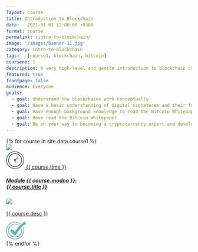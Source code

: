 ```yaml
---
layout: course
title: Introduction to Blockchain
date:   2021-01-01 12:00:00 +0300
format: course
permalink: /intro-to-blockchain/
image: '/images/banner-11.jpg'
category: intro-to-blockchain
tags:   [course1, blockchain, bitcoin]
courseno: 1
description: A very high-level and gentle introduction to blockchain concepts. This course gives you the tools you need to be able to read and understand the Bitcoin whitepaper.
featured: true
frontpage: false
audience: Everyone
goals:
  - goal: Understand how blockchains work conceptually
  - goal: Have a basic understanding of digital signatures and their function
  - goal: Have enough background knowledge to read the Bitcoin Whitepaper
  - goal: Have read the Bitcoin Whitepaper
  - goal: Be on your way to becoming a cryptocurrency expert and developer
---
```


<div class="modules">
  {% for course in site.data.course1 %}
    <a href="{{ course.url }}">
    <div class="module">
      <img src="/images/icons/{{ course.level }}-{{ course.type }}.svg" class="modulesvgs"/>
      <div class="moduleInner">
        <span class="moduleTime"><img src="/images/clock.svg"> {{ course.time }}</span>
        <h5 class="moduleHeading">Module {{ course.modno }}:<br />
          {{ course.title }}</h5>
        <img class="moduleLine" src="/images/icons/line-{{ course.level }}.svg" />
        <p>{{ course.desc }}</p>
        <span class="moduleTick" id="tickmark-{{ course.modno }}"><img src="/images/tickmark.svg"></span>
      </div>
    </div>
    </a>
  {% endfor %}
</div>

<script src="/assets/js/modules.js"></script>
